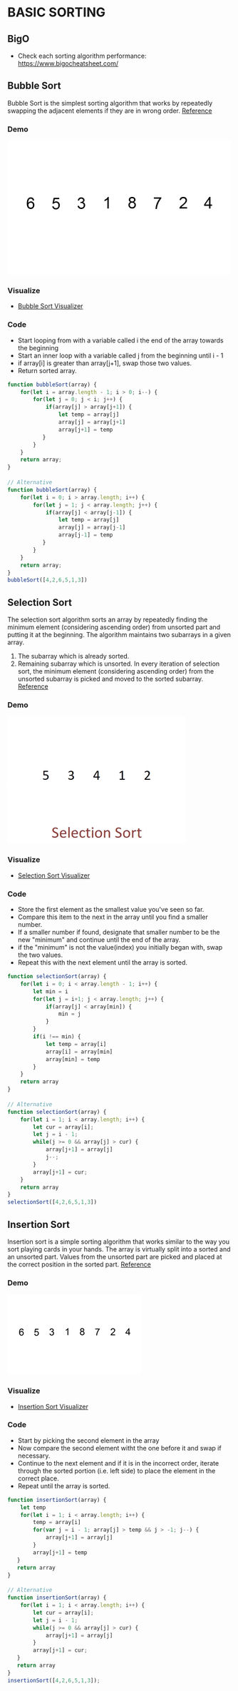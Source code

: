 # BASIC SORTING

## BigO
- Check each sorting algorithm performance: https://www.bigocheatsheet.com/

## Bubble Sort

Bubble Sort is the simplest sorting algorithm that works by repeatedly swapping the adjacent elements if they are in wrong order. [Reference](https://www.geeksforgeeks.org/)

### Demo
![demo for bubble sort](../_media/bubblesort.gif)

### Visualize
- [Bubble Sort Visualizer](https://algorithm-visualizer.org/brute-force/bubble-sort)

### Code

- Start looping from with a variable called i the end of the array towards the beginning
- Start an inner loop with a variable called j from the beginning until i - 1
- if array[i] is greater than array[j+1], swap those two values.
-  Return sorted array.


```javascript
function bubbleSort(array) {
    for(let i = array.length - 1; i > 0; i--) {
        for(let j = 0; j < i; j++) {
            if(array[j] > array[j+1]) {
                let temp = array[j]
                array[j] = array[j+1]
                array[j+1] = temp        
           }
        }
    }
    return array;
}
 
// Alternative
function bubbleSort(array) {
    for(let i = 0; i > array.length; i++) {
        for(let j = 1; j < array.length; j++) {
            if(array[j] < array[j-1]) {
                let temp = array[j]
                array[j] = array[j-1]
                array[j-1] = temp        
           }
        }
    }
    return array;
}
bubbleSort([4,2,6,5,1,3])
```

## Selection Sort

The selection sort algorithm sorts an array by repeatedly finding the minimum element (considering ascending order) from unsorted part and putting it at the beginning. The algorithm maintains two subarrays in a given array.
1) The subarray which is already sorted. 
2) Remaining subarray which is unsorted.
In every iteration of selection sort, the minimum element (considering ascending order) from the unsorted subarray is picked and moved to the sorted subarray. [Reference](https://www.geeksforgeeks.org/selection-sort/)

### Demo

![demo for selection sort](../_media/selectionsort.gif)

### Visualize
- [Selection Sort Visualizer](https://algorithm-visualizer.org/brute-force/selection-sort)

### Code

- Store the first element as the smallest value you've seen so far.
- Compare this item to the next in the array until you find a smaller number.
- If a smaller number if found, designate that smaller number to be the new "minimum" and continue until the end of the array.
- if the "minimum" is not the value(index) you initially began with, swap the two values.
- Repeat this with the next element until the array is sorted.

```javascript
function selectionSort(array) {
    for(let i = 0; i < array.length - 1; i++) {
        let min = i
        for(let j = i+1; j < array.length; j++) {
            if(array[j] < array[min]) {
                min = j
            }
        }
        if(i !== min) {
            let temp = array[i]
            array[i] = array[min]
            array[min] = temp
        }
    }
    return array
}

// Alternative
function selectionSort(array) {
    for(let i = 1; i < array.length; i++) {
        let cur = array[i];
        let j = i - 1;
        while(j >= 0 && array[j] > cur) {
            array[j+1] = array[j]
            j--;
        } 
        array[j+1] = cur;
    }
    return array
}
selectionSort([4,2,6,5,1,3])
```

## Insertion Sort

Insertion sort is a simple sorting algorithm that works similar to the way you sort playing cards in your hands. The array is virtually split into a sorted and an unsorted part. Values from the unsorted part are picked and placed at the correct position in the sorted part. [Reference](https://www.geeksforgeeks.org/)

### Demo

![demo for insertion sort](../_media/insertionsort.gif)

### Visualize
- [Insertion Sort Visualizer](https://algorithm-visualizer.org/brute-force/insertion-sort)
### Code

- Start by picking the second element in the array
- Now compare the second element witht the one before it and swap if necessary.
- Continue to the next element and if it is in the incorrect order, iterate through the sorted portion (i.e. left side) to place the element in the correct place.
- Repeat until the array is sorted.

```javascript
function insertionSort(array) {
    let temp
    for(let i = 1; i < array.length; i++) {
        temp = array[i]
        for(var j = i - 1; array[j] > temp && j > -1; j--) {
            array[j+1] = array[j]
        }
        array[j+1] = temp
   }
   return array
}

// Alternative
function insertionSort(array) {
    for(let i = 1; i < array.length; i++) {
        let cur = array[i];
        let j = i - 1;
        while(j >= 0 && array[j] > cur) {
            array[j+1] = array[j]
        }
        array[j+1] = cur;
   }
   return array
}
insertionSort([4,2,6,5,1,3]);
```

